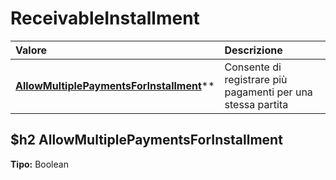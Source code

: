# ReceivableInstallment

| Valore| Descrizione |
| :--- | :--- |
| [**AllowMultiplePaymentsForInstallment**](#allowmultiplepaymentsforinstallment)** | Consente di registrare più pagamenti per una stessa partita |

$h2 AllowMultiplePaymentsForInstallment 
-----
**Tipo:** Boolean

